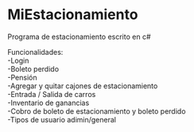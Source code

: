 # MiEstacionamiento
Programa de estacionamiento escrito en c#

Funcionalidades:
<br>
-Login
<br>
-Boleto perdido
<br>
-Pensión
<br>
-Agregar y quitar cajones de estacionamiento
<br>
-Entrada / Salida de carros 
<br>
-Inventario de ganancias 
<br>
-Cobro de boleto de estacionamiento y boleto perdido
<br>
-Tipos de usuario adimin/general
